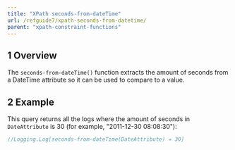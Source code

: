 ```yaml
---
title: "XPath seconds-from-dateTime"
url: /refguide7/xpath-seconds-from-datetime/
parent: "xpath-constraint-functions"
---
```


## 1 Overview

The `seconds-from-dateTime()` function extracts the amount of seconds from a DateTime attribute so it can be used to compare to a value.

## 2 Example

This query returns all the logs where the amount of seconds in `DateAttribute` is 30 (for example, "2011-12-30 08:08:30"):

```java
//Logging.Log[seconds-from-dateTime(DateAttribute) = 30]
```
